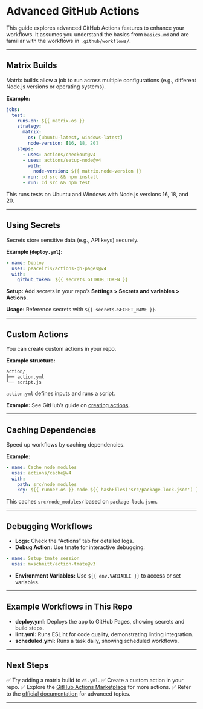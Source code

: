# Advanced GitHub Actions

This guide explores advanced GitHub Actions features to enhance your workflows. It assumes you understand the basics from `basics.md` and are familiar with the workflows in `.github/workflows/`.

---

## Matrix Builds

Matrix builds allow a job to run across multiple configurations (e.g., different Node.js versions or operating systems).

**Example:**

```yaml
jobs:
  test:
    runs-on: ${{ matrix.os }}
    strategy:
      matrix:
        os: [ubuntu-latest, windows-latest]
        node-version: [16, 18, 20]
    steps:
      - uses: actions/checkout@v4
      - uses: actions/setup-node@v4
        with:
          node-version: ${{ matrix.node-version }}
      - run: cd src && npm install
      - run: cd src && npm test
```

This runs tests on Ubuntu and Windows with Node.js versions 16, 18, and 20.

---

## Using Secrets

Secrets store sensitive data (e.g., API keys) securely.

**Example (`deploy.yml`):**

```yaml
- name: Deploy
  uses: peaceiris/actions-gh-pages@v4
  with:
    github_token: ${{ secrets.GITHUB_TOKEN }}
```

**Setup:**
Add secrets in your repo’s **Settings > Secrets and variables > Actions**.

**Usage:**
Reference secrets with `${{ secrets.SECRET_NAME }}`.

---

## Custom Actions

You can create custom actions in your repo.

**Example structure:**

```
action/
├── action.yml
└── script.js
```

`action.yml` defines inputs and runs a script.

**Example:**
See GitHub’s guide on [creating actions](https://docs.github.com/en/actions/creating-actions).

---

## Caching Dependencies

Speed up workflows by caching dependencies.

**Example:**

```yaml
- name: Cache node modules
  uses: actions/cache@v4
  with:
    path: src/node_modules
    key: ${{ runner.os }}-node-${{ hashFiles('src/package-lock.json') }}
```

This caches `src/node_modules/` based on `package-lock.json`.

---

## Debugging Workflows

* **Logs:** Check the “Actions” tab for detailed logs.
* **Debug Action:** Use tmate for interactive debugging:

```yaml
- name: Setup tmate session
  uses: mxschmitt/action-tmate@v3
```

* **Environment Variables:** Use `${{ env.VARIABLE }}` to access or set variables.

---

## Example Workflows in This Repo

* **deploy.yml:** Deploys the app to GitHub Pages, showing secrets and build steps.
* **lint.yml:** Runs ESLint for code quality, demonstrating linting integration.
* **scheduled.yml:** Runs a task daily, showing scheduled workflows.

---

## Next Steps

✅ Try adding a matrix build to `ci.yml`.
✅ Create a custom action in your repo.
✅ Explore the [GitHub Actions Marketplace](https://github.com/marketplace?type=actions) for more actions.
✅ Refer to the [official documentation](https://docs.github.com/en/actions) for advanced topics.

---